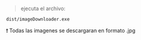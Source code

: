 > ejecuta el archivo:

    dist/imageDownloader.exe

:exclamation: Todas las imagenes se descargaran en formato .jpg